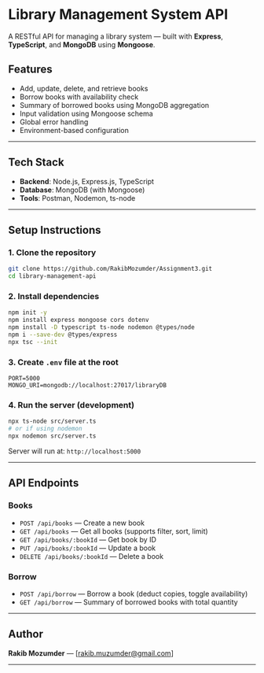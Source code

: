 # Library Management System API

A RESTful API for managing a library system — built with **Express**, **TypeScript**, and **MongoDB** using **Mongoose**.

## Features

- Add, update, delete, and retrieve books
- Borrow books with availability check
- Summary of borrowed books using MongoDB aggregation
- Input validation using Mongoose schema
- Global error handling
- Environment-based configuration

---

## Tech Stack

- **Backend**: Node.js, Express.js, TypeScript
- **Database**: MongoDB (with Mongoose)
- **Tools**: Postman, Nodemon, ts-node

---

## Setup Instructions

### 1. Clone the repository

```bash
git clone https://github.com/RakibMozumder/Assignment3.git
cd library-management-api
```

### 2. Install dependencies

```bash
npm init -y
npm install express mongoose cors dotenv
npm install -D typescript ts-node nodemon @types/node
npm i --save-dev @types/express
npx tsc --init
```

### 3. Create `.env` file at the root

```
PORT=5000
MONGO_URI=mongodb://localhost:27017/libraryDB
```

### 4. Run the server (development)

```bash
npx ts-node src/server.ts
# or if using nodemon
npx nodemon src/server.ts
```

Server will run at: `http://localhost:5000`

---

## API Endpoints

### Books

- `POST /api/books` — Create a new book
- `GET /api/books` — Get all books (supports filter, sort, limit)
- `GET /api/books/:bookId` — Get book by ID
- `PUT /api/books/:bookId` — Update a book
- `DELETE /api/books/:bookId` — Delete a book

### Borrow

- `POST /api/borrow` — Borrow a book (deduct copies, toggle availability)
- `GET /api/borrow` — Summary of borrowed books with total quantity

---

## Author

**Rakib Mozumder** — [rakib.muzumder@gmail.com]

---
